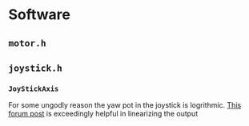 # Software

## `motor.h`

## `joystick.h`

### `JoyStickAxis`
For some ungodly reason the yaw pot in the joystick is logrithmic. [This forum post](https://electronics.stackexchange.com/questions/304692/formula-for-logarithmic-audio-taper-pot) is exceedingly helpful in linearizing the output
